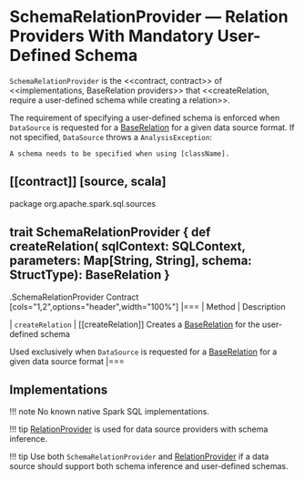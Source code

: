 # SchemaRelationProvider &mdash; Relation Providers With Mandatory User-Defined Schema

`SchemaRelationProvider` is the <<contract, contract>> of <<implementations, BaseRelation providers>> that <<createRelation, require a user-defined schema while creating a relation>>.

The requirement of specifying a user-defined schema is enforced when `DataSource` is requested for a [BaseRelation](DataSource.md#resolveRelation) for a given data source format. If not specified, `DataSource` throws a `AnalysisException`:

```text
A schema needs to be specified when using [className].
```

[[contract]]
[source, scala]
----
package org.apache.spark.sql.sources

trait SchemaRelationProvider {
  def createRelation(
    sqlContext: SQLContext,
    parameters: Map[String, String],
    schema: StructType): BaseRelation
}
----

.SchemaRelationProvider Contract
[cols="1,2",options="header",width="100%"]
|===
| Method
| Description

| `createRelation`
| [[createRelation]] Creates a [BaseRelation](BaseRelation.md) for the user-defined schema

Used exclusively when `DataSource` is requested for a [BaseRelation](DataSource.md#resolveRelation) for a given data source format
|===

## Implementations

!!! note
    No known native Spark SQL implementations.

!!! tip
    [RelationProvider](RelationProvider.md) is used for data source providers with schema inference.

!!! tip
    Use both `SchemaRelationProvider` and [RelationProvider](RelationProvider.md) if a data source should support both schema inference and user-defined schemas.
